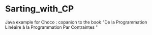 # Sarting_with_CP
Java example for Choco : copanion to the book "De la Programmation Linéaire à la Programmation Par Contraintes "
